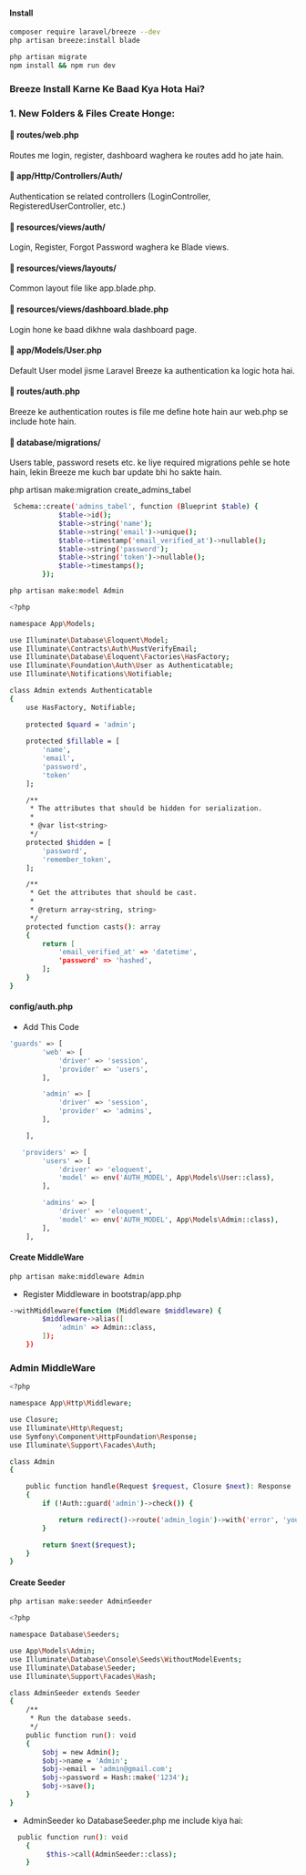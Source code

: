 

#### Install
```bash
composer require laravel/breeze --dev
php artisan breeze:install blade

php artisan migrate
npm install && npm run dev
```

### Breeze Install Karne Ke Baad Kya Hota Hai?
### 1. New Folders & Files Create Honge:

#### 📁 routes/web.php
Routes me login, register, dashboard waghera ke routes add ho jate hain.

#### 📁 app/Http/Controllers/Auth/
Authentication se related controllers (LoginController, RegisteredUserController, etc.)

#### 📁 resources/views/auth/
Login, Register, Forgot Password waghera ke Blade views.

#### 📁 resources/views/layouts/
Common layout file like app.blade.php.

#### 📁 resources/views/dashboard.blade.php
Login hone ke baad dikhne wala dashboard page.

#### 📁 app/Models/User.php
Default User model jisme Laravel Breeze ka authentication ka logic hota hai.

#### 📁 routes/auth.php
Breeze ke authentication routes is file me define hote hain aur web.php se include hote hain.

#### 📁 database/migrations/
Users table, password resets etc. ke liye required migrations pehle se hote hain, lekin Breeze me kuch bar update bhi ho sakte hain.





php artisan make:migration create_admins_tabel

```bash
 Schema::create('admins_tabel', function (Blueprint $table) {
            $table->id();
            $table->string('name');
            $table->string('email')->unique();
            $table->timestamp('email_verified_at')->nullable();
            $table->string('password');
            $table->string('token')->nullable();
            $table->timestamps();
        });
```

```bash
php artisan make:model Admin
```

```bash
<?php

namespace App\Models;

use Illuminate\Database\Eloquent\Model;
use Illuminate\Contracts\Auth\MustVerifyEmail;
use Illuminate\Database\Eloquent\Factories\HasFactory;
use Illuminate\Foundation\Auth\User as Authenticatable;
use Illuminate\Notifications\Notifiable;

class Admin extends Authenticatable
{
    use HasFactory, Notifiable;
  
    protected $quard = 'admin';
    
    protected $fillable = [
        'name',
        'email',
        'password',
        'token'
    ];

    /**
     * The attributes that should be hidden for serialization.
     *
     * @var list<string>
     */
    protected $hidden = [
        'password',
        'remember_token',
    ];

    /**
     * Get the attributes that should be cast.
     *
     * @return array<string, string>
     */
    protected function casts(): array
    {
        return [
            'email_verified_at' => 'datetime',
            'password' => 'hashed',
        ];
    }
}
```

#### config/auth.php
* Add This Code
```bash
'guards' => [
        'web' => [
            'driver' => 'session',
            'provider' => 'users',
        ],

        'admin' => [
            'driver' => 'session',
            'provider' => 'admins',
        ],

    ],
```   

```bash
   'providers' => [
        'users' => [
            'driver' => 'eloquent',
            'model' => env('AUTH_MODEL', App\Models\User::class),
        ],

        'admins' => [
            'driver' => 'eloquent',
            'model' => env('AUTH_MODEL', App\Models\Admin::class),
        ],
    ],
```

#### Create MiddleWare
```bash
php artisan make:middleware Admin
```

* Register Middleware in bootstrap/app.php
```bash
->withMiddleware(function (Middleware $middleware) {
        $middleware->alias([
            'admin' => Admin::class,
        ]);
    })
```

### Admin MiddleWare 
```bash
<?php

namespace App\Http\Middleware;

use Closure;
use Illuminate\Http\Request;
use Symfony\Component\HttpFoundation\Response;
use Illuminate\Support\Facades\Auth;

class Admin
{

    public function handle(Request $request, Closure $next): Response
    {
        if (!Auth::guard('admin')->check()) {

            return redirect()->route('admin_login')->with('error', 'you do not have permission to access this page');
        }

        return $next($request);
    }
}

```

#### Create Seeder
```bash
php artisan make:seeder AdminSeeder
```
```bash
<?php

namespace Database\Seeders;

use App\Models\Admin;
use Illuminate\Database\Console\Seeds\WithoutModelEvents;
use Illuminate\Database\Seeder;
use Illuminate\Support\Facades\Hash;

class AdminSeeder extends Seeder
{
    /**
     * Run the database seeds.
     */
    public function run(): void
    {
        $obj = new Admin();
        $obj->name = 'Admin';
        $obj->email = 'admin@gmail.com';
        $obj->password = Hash::make('1234');
        $obj->save();
    }
}
```

* AdminSeeder ko DatabaseSeeder.php me include kiya hai:
```bash
  public function run(): void
    {
         $this->call(AdminSeeder::class);
    }
 ```





